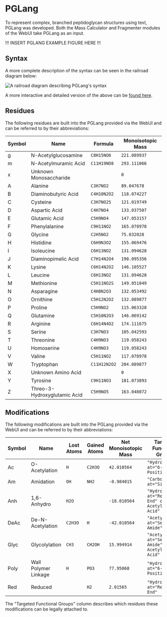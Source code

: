 # PGLang

To represent complex, branched peptidoglycan structures using text, PGLang was developed. Both the Mass Calculator and
Fragmenter modules of the WebUI take PGLang as an input.

!!! INSERT PGLANG EXAMPLE FIGURE HERE !!!

## Syntax

A more complete description of the syntax can be seen in the railroad diagram below:

![A railroad diagram describing PGLang's syntax](/img/railroad.png)

A more interactive and detailed version of the above can be [found here](/_static/pglang.html).

## Residues

The following residues are built into the PGLang provided via the WebUI and can be referred to by their abbreviations:

|Symbol|Name                        |Formula     |Monoisotopic Mass|
|------|----------------------------|------------|-----------------|
|g     |N-Acetylglucosamine         |`C8H15NO6`  |`221.089937`     |
|m     |N-Acetylmuramic Acid        |`C11H19NO8` |`293.111066`     |
|x     |Unknown Monosaccharide      |            |`0`              |
|A     |Alanine                     |`C3H7NO2`   |`89.047678`      |
|B     |Diaminobutyric Acid         |`C4H10N2O2` |`118.074227`     |
|C     |Cysteine                    |`C3H7NO2S`  |`121.019749`     |
|D     |Aspartic Acid               |`C4H7NO4`   |`133.037507`     |
|E     |Glutamic Acid               |`C5H9NO4`   |`147.053157`     |
|F     |Phenylalanine               |`C9H11NO2`  |`165.078978`     |
|G     |Glycine                     |`C2H5NO2`   |`75.032028`      |
|H     |Histidine                   |`C6H9N3O2`  |`155.069476`     |
|I     |Isoleucine                  |`C6H13NO2`  |`131.094628`     |
|J     |Diaminopimelic Acid         |`C7H14N2O4` |`190.095356`     |
|K     |Lysine                      |`C6H14N2O2` |`146.105527`     |
|L     |Leucine                     |`C6H13NO2`  |`131.094628`     |
|M     |Methionine                  |`C5H11NO2S` |`149.051049`     |
|N     |Asparagine                  |`C4H8N2O3`  |`132.053492`     |
|O     |Ornithine                   |`C5H12N2O2` |`132.089877`     |
|P     |Proline                     |`C5H9NO2`   |`115.063328`     |
|Q     |Glutamine                   |`C5H10N2O3` |`146.069142`     |
|R     |Arginine                    |`C6H14N4O2` |`174.111675`     |
|S     |Serine                      |`C3H7NO3`   |`105.042593`     |
|T     |Threonine                   |`C4H9NO3`   |`119.058243`     |
|U     |Homoserine                  |`C4H9NO3`   |`119.058243`     |
|V     |Valine                      |`C5H11NO2`  |`117.078978`     |
|W     |Tryptophan                  |`C11H12N2O2`|`204.089877`     |
|X     |Unknown Amino Acid          |            |`0`              |
|Y     |Tyrosine                    |`C9H11NO3`  |`181.073893`     |
|Z     |Threo-3-Hydroxyglutamic Acid|`C5H9NO5`   |`163.048072`     |

## Modifications

The following modifications are built into the PGLang provided via the WebUI and can be referred to by their
abbreviations:

|Symbol|Name                |Lost Atoms|Gained Atoms|Net Monoisotopic Mass|Targeted Functional Groups                               |
|------|--------------------|----------|------------|---------------------|---------------------------------------------------------|
|Ac    |O-Acetylation       |`H`       |`C2H3O`     |`42.010564`          |`"Hydroxyl" at="6-Position"`                             |
|Am    |Amidation           |`OH`      |`NH2`       |`-0.984015`          |`"Carboxyl" at="Sidechain"`                              |
|Anh   |1,6-Anhydro         |`H2O`     |            |`-18.010564`         |`"Hydroxyl" at="Reducing End" of="N-Acetylmuramic Acid"` |
|DeAc  |De-N-Acetylation    |`C2H3O`   |`H`         |`-42.010564`         |`"Acetyl" at="Secondary Amide"`                          |
|Glyc  |Glycolylation       |`CH3`     |`CH2OH`     |`15.994914`          |`"Acetyl" at="Secondary Amide" of="N-Acetylmuramic Acid"`|
|Poly  |Wall Polymer Linkage|`H`       |`PO3`       |`77.95068`           |`"Hydroxyl" at="6-Position"`                             |
|Red   |Reduced             |          |`H2`        |`2.01565`            |`"Hydroxyl" at="Reducing End"`                           |

The "Targeted Functional Groups" column describes which residues these modifications can be legally attached to.
